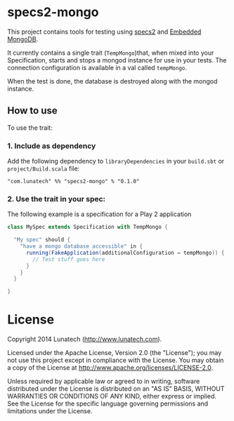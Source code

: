 specs2-mongo
============

This project contains tools for testing using [specs2](http://etorreborre.github.io/specs2/) and
[Embedded MongoDB](https://github.com/flapdoodle-oss/de.flapdoodle.embed.mongo).

It currently contains a single trait (`TempMongo`)that, when mixed into your Specification, starts and stops a mongod
instance for use in your tests. The  connection configuration is available in a val called `tempMongo`.

When the test is done, the database is destroyed along with the mongod instance.

How to use
----------
To use the trait:

### 1. Include as dependency
Add the following dependency to `libraryDependencies` in your `build.sbt` or `project/Build.scala` file:

```
"com.lunatech" %% "specs2-mongo" % "0.1.0"
```

### 2. Use the trait in your spec:

The following example is a specification for a Play 2 application

```scala
class MySpec extends Specification with TempMongo {

  "My spec" should {
    "have a mongo database accessible" in {
      running(FakeApplication(additionalConfiguration = tempMongo)) {
        // Test stuff goes here
      }
    }
  }

}
```

License
=======
Copyright 2014 Lunatech (http://www.lunatech.com).

Licensed under the Apache License, Version 2.0 (the "License"); you may not use this project except in compliance with the License. You may obtain a copy of the License at http://www.apache.org/licenses/LICENSE-2.0.

Unless required by applicable law or agreed to in writing, software distributed under the License is distributed on an "AS IS" BASIS, WITHOUT WARRANTIES OR CONDITIONS OF ANY KIND, either express or implied. See the License for the specific language governing permissions and limitations under the License.
